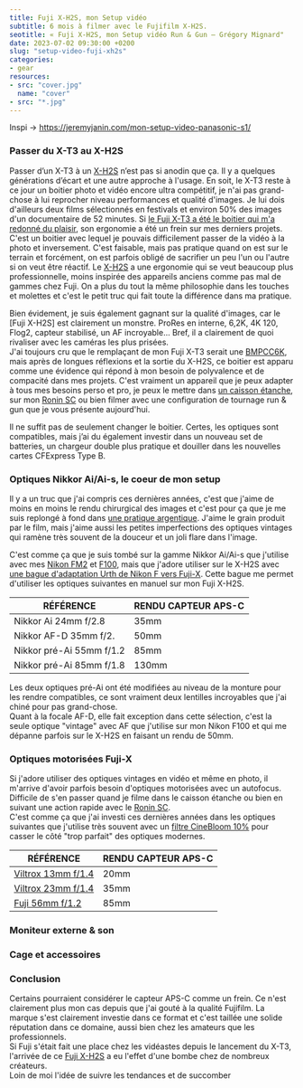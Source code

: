 ```yaml
---
title: Fuji X-H2S, mon Setup vidéo
subtitle: 6 mois à filmer avec le Fujifilm X-H2S.
seotitle: « Fuji X-H2S, mon Setup vidéo Run & Gun — Grégory Mignard"
date: 2023-07-02 09:30:00 +0200
slug: "setup-video-fuji-xh2s"
categories:
- gear
resources:
- src: "cover.jpg"
  name: "cover"
- src: "*.jpg"
---
```


Inspi -> <https://jeremyjanin.com/mon-setup-video-panasonic-s1/>

### Passer du X-T3 au X-H2S

Passer d’un X-T3 à un [X-H2S](https://dp.gt/a/uj7xo7k6e) n’est pas si anodin que ça. Il y a quelques générations d’écart et une autre approche à l'usage. En soit, le X-T3 reste à ce jour un boitier photo et vidéo encore ultra compétitif, je n'ai pas grand-chose à lui reprocher niveau performances et qualité d'images. Je lui dois d'ailleurs deux films sélectionnés en festivals et environ 50% des images d'un documentaire de 52 minutes. Si [le Fuji X-T3 a été le boitier qui m'a redonné du plaisir](https://gregorymignard.com/switch-fuji/), son ergonomie a été un frein sur mes derniers projets.  
C'est un boitier avec lequel je pouvais difficilement passer de la vidéo à la photo et inversement. C'est faisable, mais pas pratique quand on est sur le terrain et forcément, on est parfois obligé de sacrifier un peu l'un ou l'autre si on veut être réactif. Le [X-H2S](https://dp.gt/a/uj7xo7k6e) a une ergonomie qui se veut beaucoup plus professionnelle, moins inspirée des appareils anciens comme pas mal de gammes chez Fuji. On a plus du tout la même philosophie dans les touches et molettes et c'est le petit truc qui fait toute la différence dans ma pratique.

Bien évidement, je suis également gagnant sur la qualité d'images, car le [Fuji X-H2S] est clairement un monstre. ProRes en interne, 6,2K, 4K 120, Flog2, capteur stabilisé, un AF incroyable... Bref, il a clairement de quoi rivaliser avec les caméras les plus prisées.  
J'ai toujours cru que le remplaçant de mon Fuji X-T3 serait une [BMPCC6K](https://dp.gt/a/e5su0kxul), mais après de longues réflexions et la sortie du X-H2S, ce boitier est apparu comme une évidence qui répond à mon besoin de polyvalence et de compacité dans mes projets. C'est vraiment un appareil que je peux adapter à tous mes besoins perso et pro, je peux le mettre dans [un caisson étanche](https://fr.eu.aquatech.net/collections/boîtiers-d%27eau-fujifilm/inspirants/edge-boîtier-d%27eau-pro-pour-fujifilm-x-h2s), sur mon [Ronin SC](https://amzn.to/3NUTHvR) ou bien filmer avec une configuration de tournage run & gun que je vous présente aujourd'hui.


Il ne suffit pas de seulement changer le boitier. Certes, les optiques sont compatibles, mais j’ai du également investir dans un nouveau set de batteries, un chargeur double plus pratique et douiller dans les nouvelles cartes CFExpress Type B.

### Optiques Nikkor Ai/Ai-s, le coeur de mon setup

Il y a un truc que j'ai compris ces dernières années, c'est que j'aime de moins en moins le rendu chirurgical des images et c'est pour ça que je me suis replongé à fond dans [une pratique argentique](https://gregorymignard.com/analog/). J'aime le grain produit par le film, mais j'aime aussi les petites imperfections des optiques vintages qui ramène très souvent de la douceur et un joli flare dans l'image.  

C'est comme ça que je suis tombé sur la gamme Nikkor Ai/Ai-s que j'utilise avec mes [Nikon FM2](https://gregorymignard.com/nikon-fm2/) et [F100](https://gregorymignard.com/le-maroc-avec-un-nikon-f100/), mais que j'adore utiliser sur le X-H2S avec [une bague d'adaptation Urth de Nikon F vers Fuji-X](https://amzn.to/44rc5Tp). Cette bague me permet d'utiliser les optiques suivantes en manuel sur mon Fuji X-H2S.

| **RÉFÉRENCE**               | **RENDU CAPTEUR APS-C**  |
|-----------------------------|--------------------------|
| Nikkor Ai 24mm f/2.8        | 35mm                     |
| Nikkor AF-D 35mm f/2.       | 50mm                     |
| Nikkor pré-Ai 55mm f/1.2    | 85mm                     |
| Nikkor pré-Ai 85mm f/1.8    | 130mm                    |

Les deux optiques pré-Ai ont été modifiées au niveau de la monture pour les rendre compatibles, ce sont vraiment deux lentilles incroyables que j'ai chiné pour pas grand-chose.  
Quant à la focale AF-D, elle fait exception dans cette sélection, c'est la seule optique "vintage" avec AF que j'utilise sur mon Nikon F100 et qui me dépanne parfois sur le X-H2S en faisant un rendu de 50mm.

### Optiques motorisées Fuji-X

Si j'adore utiliser des optiques vintages en vidéo et même en photo, il m'arrive d'avoir parfois besoin d'optiques motorisées avec un autofocus. Difficile de s'en passer quand je filme dans le caisson étanche ou bien en suivant une action rapide avec le [Ronin SC](https://amzn.to/3NUTHvR).  
C'est comme ça que j'ai investi ces dernières années dans les optiques suivantes que j'utilise très souvent avec un [filtre CineBloom 10%](https://www.shopmoment.com/photo-and-video/filters/diffusion-filters) pour casser le côté "trop parfait" des optiques modernes. 

| **RÉFÉRENCE**               | **RENDU CAPTEUR APS-C**  |
|-----------------------------|--------------------------|
| [Viltrox 13mm f/1.4](https://dp.gt/a/awcenxpfa) | 20mm |
| [Viltrox 23mm f/1.4](https://dp.gt/a/ltkoiotjf) | 35mm |
| [Fuji 56mm f/1.2](https://dp.gt/a/4ml3sxbvq)    | 85mm |

### Moniteur externe & son

### Cage et accessoires

### Conclusion

Certains pourraient considérer le capteur APS-C comme un frein. Ce n'est clairement plus mon cas depuis que j'ai gouté à la qualité Fujifilm. La marque s'est clairement investie dans ce format et c'est taillée une solide réputation dans ce domaine, aussi bien chez les amateurs que les professionnels.  
Si Fuji s'était fait une place chez les vidéastes depuis le lancement du X-T3, l'arrivée de ce [Fuji X-H2S](https://dp.gt/a/uj7xo7k6e) a eu l'effet d'une bombe chez de nombreux créateurs.  
Loin de moi l'idée de suivre les tendances et de succomber 